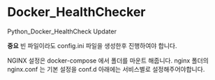 # Docker_HealthChecker
Python_Docker_HealthCheck Updater

**중요**
빈 파일이라도 config.ini 파일을 생성한후 진행하여야 합니다.

NGINX 설정은 docker-compose 에서 폴더를 마운트 해줍니다.
nginx 폴더의
nginx.conf 는 기본 설정을
conf.d 아래에는 서비스별로 설정해주어야합니다.